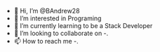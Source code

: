 - 👋 Hi, I’m @BAndrew28
- 👀 I’m interested in Programing
- 🌱 I’m currently learning to be a Stack Developer
- 💞️ I’m looking to collaborate on -.
- 📫 How to reach me -.

<!---
BAndrew28/BAndrew28 is a ✨ special ✨ repository because its `README.md` (this file) appears on your GitHub profile.
You can click the Preview link to take a look at your changes.
--->

